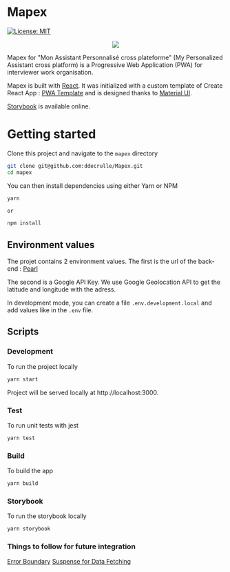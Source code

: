 
# Mapex

[![License: MIT](https://img.shields.io/badge/License-MIT-blue.svg)](https://opensource.org/licenses/MIT)

<p align="center">
 <img src="https://user-images.githubusercontent.com/81740200/130244487-7d6e22a0-d016-42a2-85ec-041cf4fa59bf.png" />
</p>

Mapex for "Mon Assistant Personnalisé cross plateforme" (My Personalized Assistant cross platform) is a Progressive Web Application (PWA) for interviewer work organisation.

Mapex is built with [React](https://reactjs.org/). It was initialized with a custom template of Create React App : [PWA Template](https://www.npmjs.com/package/cra-template-pwa) and is designed thanks to [Material UI](https://material-ui.com/).

[Storybook](https://ddecrulle.github.io/Mapex/) is available online.

# Getting started

Clone this project and navigate to the `mapex` directory

```bash
git clone git@github.com:ddecrulle/Mapex.git
cd mapex
```

You can then install dependencies using either Yarn or NPM

```bash
yarn

or

npm install
```

## Environment values

The projet contains 2 environment values. The first is the url of the back-end : [Pearl](https://github.com/InseeFr/Pearl-Jam-Back-Office)

The second is a Google API Key. We use Google Geolocation API to get the latitude and longitude with the adress.

In development mode, you can create a file `.env.development.local` and add values like in the `.env` file.

## Scripts

### Development

To run the project locally

```bash
yarn start
```

Project will be served locally at http://localhost:3000.

### Test

To run unit tests with jest

```bash
yarn test
```

### Build

To build the app

```bash
yarn build
```

### Storybook

To run the storybook locally

```bash
yarn storybook
```

### Things to follow for future integration

[Error Boundary](https://reactjs.org/docs/error-boundaries.html)
[Suspense for Data Fetching](https://reactjs.org/docs/concurrent-mode-suspense.html)
